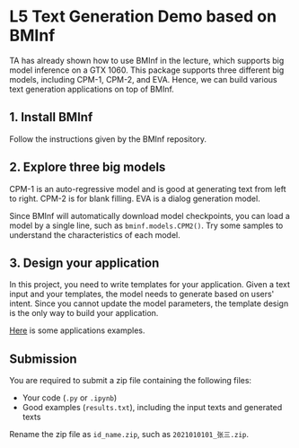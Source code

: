 # L5 Text Generation Demo based on BMInf

TA has already shown how to use BMInf in the lecture, which supports big model inference on a GTX 1060. This package supports three different big models, including CPM-1, CPM-2, and EVA. Hence, we can build various text generation applications on top of BMInf.

## 1. Install BMInf

Follow the instructions given by the BMInf repository.

## 2. Explore three big models

CPM-1 is an auto-regressive model and is good at generating text from left to right. CPM-2 is for blank filling. EVA is a dialog generation model.

Since BMInf will automatically download model checkpoints, you can load a model by a single line, such as `bminf.models.CPM2()`. Try some samples to understand the characteristics of each model. 

## 3. Design your application

In this project, you need to write templates for your application. Given a text input and your templates, the model needs to generate based on users' intent. Since you cannot update the model parameters, the template design is the only way to build your application.

[Here](https://github.com/OpenBMB/BMInf-demos) is some applications examples.

## Submission

You are required to submit a zip file containing the following files:

+ Your code (`.py` or `.ipynb`)
+ Good examples (`results.txt`), including the input texts and generated texts

Rename the zip file as `id_name.zip`, such as `2021010101_张三.zip`.

